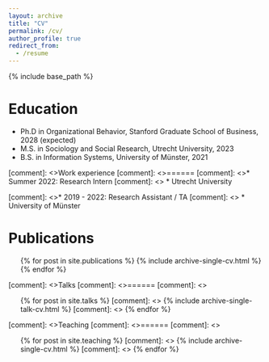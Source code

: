 ```yaml
---
layout: archive
title: "CV"
permalink: /cv/
author_profile: true
redirect_from:
  - /resume
---
```


{% include base_path %}

Education
======
* Ph.D in Organizational Behavior, Stanford Graduate School of Business, 2028 (expected)
* M.S. in Sociology and Social Research, Utrecht University, 2023
* B.S. in Information Systems, University of Münster, 2021

[comment]: <>Work experience
[comment]: <>======
[comment]: <>* Summer 2022: Research Intern
[comment]: <>  * Utrecht University

[comment]: <>* 2019 - 2022: Research Assistant / TA
[comment]: <>  * University of Münster

Publications
======
  <ul>{% for post in site.publications %}
    {% include archive-single-cv.html %}
  {% endfor %}</ul>
  
[comment]: <>Talks
[comment]: <>======
 [comment]: <> <ul>{% for post in site.talks %}
 [comment]: <>   {% include archive-single-talk-cv.html %}
 [comment]: <> {% endfor %}</ul>
  
[comment]: <>Teaching
[comment]: <>======
[comment]: <>  <ul>{% for post in site.teaching %}
[comment]: <>    {% include archive-single-cv.html %}
[comment]: <>  {% endfor %}</ul>
